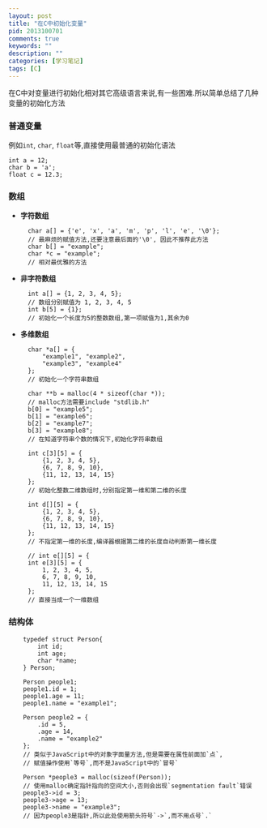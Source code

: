 ```yaml
---
layout: post
title: "在C中初始化变量"
pid: 2013100701
comments: true
keywords: ""
description: ""
categories: [学习笔记]
tags: [C]
---
```


在C中对变量进行初始化相对其它高级语言来说,有一些困难.所以简单总结了几种变量的初始化方法

### 普通变量
例如`int`, `char`, `float`等,直接使用最普通的初始化语法

    int a = 12;
    char b = 'a';
    float c = 12.3;
    
### 数组
- __字符数组__

        char a[] = {'e', 'x', 'a', 'm', 'p', 'l', 'e', '\0'};
        // 最麻烦的赋值方法,还要注意最后面的'\0', 因此不推荐此方法
        char b[] = "example";
        char *c = "example";
        // 相对最优雅的方法
- __非字符数组__

        int a[] = {1, 2, 3, 4, 5};
        // 数组分别赋值为 1, 2, 3, 4, 5
        int b[5] = {1};
        // 初始化一个长度为5的整数数组,第一项赋值为1,其余为0
- __多维数组__

        char *a[] = {
            "example1", "example2",
            "example3", "example4"
        };
        // 初始化一个字符串数组
        
        char **b = malloc(4 * sizeof(char *));
        // malloc方法需要include "stdlib.h"
        b[0] = "example5";
        b[1] = "example6";
        b[2] = "example7";
        b[3] = "example8";
        // 在知道字符串个数的情况下,初始化字符串数组
        
        int c[3][5] = {
            {1, 2, 3, 4, 5},
            {6, 7, 8, 9, 10},
            {11, 12, 13, 14, 15}
        };
        // 初始化整数二维数组时,分别指定第一维和第二维的长度
        
        int d[][5] = {
            {1, 2, 3, 4, 5},
            {6, 7, 8, 9, 10},
            {11, 12, 13, 14, 15}
        };
        // 不指定第一维的长度,编译器根据第二维的长度自动判断第一维长度
        
        // int e[][5] = {
        int e[3][5] = {
            1, 2, 3, 4, 5,
            6, 7, 8, 9, 10,
            11, 12, 13, 14, 15
        };
        // 直接当成一个一维数组
 
### 结构体

        typedef struct Person{
            int id;
            int age;
            char *name;
        } Person;
        
        Person people1;
        people1.id = 1;
        people1.age = 11;
        people1.name = "example1";
        
        Person people2 = {
            .id = 5,
            .age = 14,
            .name = "example2"
        };
        // 类似于JavaScript中的对象字面量方法,但是需要在属性前面加`点`,
        // 赋值操作使用`等号`,而不是JavaScript中的`冒号`
        
        Person *people3 = malloc(sizeof(Person));
        // 使用malloc确定指针指向的空间大小,否则会出现`segmentation fault`错误
        people3->id = 3;
        people3->age = 13;
        people3->name = "example3";
        // 因为people3是指针,所以此处使用箭头符号`->`,而不用点号`.`    




